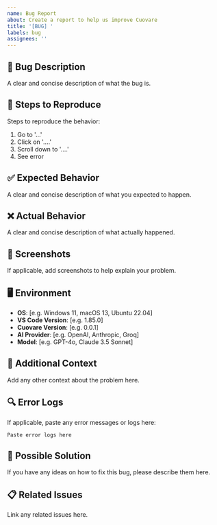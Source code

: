 ```yaml
---
name: Bug Report
about: Create a report to help us improve Cuovare
title: '[BUG] '
labels: bug
assignees: ''
---
```


## 🐛 Bug Description
A clear and concise description of what the bug is.

## 🔄 Steps to Reproduce
Steps to reproduce the behavior:
1. Go to '...'
2. Click on '....'
3. Scroll down to '....'
4. See error

## ✅ Expected Behavior
A clear and concise description of what you expected to happen.

## ❌ Actual Behavior
A clear and concise description of what actually happened.

## 📸 Screenshots
If applicable, add screenshots to help explain your problem.

## 🖥️ Environment
- **OS**: [e.g. Windows 11, macOS 13, Ubuntu 22.04]
- **VS Code Version**: [e.g. 1.85.0]
- **Cuovare Version**: [e.g. 0.0.1]
- **AI Provider**: [e.g. OpenAI, Anthropic, Groq]
- **Model**: [e.g. GPT-4o, Claude 3.5 Sonnet]

## 📝 Additional Context
Add any other context about the problem here.

## 🔍 Error Logs
If applicable, paste any error messages or logs here:

```
Paste error logs here
```

## 🤔 Possible Solution
If you have any ideas on how to fix this bug, please describe them here.

## 📋 Related Issues
Link any related issues here.
